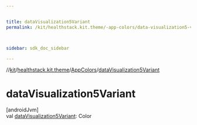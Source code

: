```yaml
---


title: dataVisualization5Variant
permalink: /kit/healthstack.kit.theme/-app-colors/data-visualization5-variant.html



sidebar: sdk_doc_sidebar

---
```



//[kit](/kit.html)/[healthstack.kit.theme](../index.html)/[AppColors](index.html)/[dataVisualization5Variant](data-visualization5-variant.html)



# dataVisualization5Variant



[androidJvm]\
val [dataVisualization5Variant](data-visualization5-variant.html): Color






